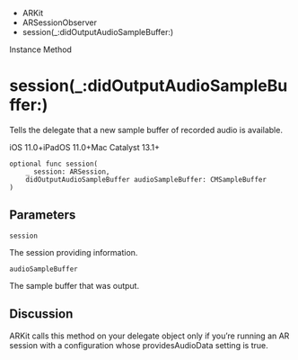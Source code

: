 

- ARKit
- ARSessionObserver
-  session(\_:didOutputAudioSampleBuffer:) 

Instance Method

# session(\_:didOutputAudioSampleBuffer:)

Tells the delegate that a new sample buffer of recorded audio is available.

iOS 11.0+iPadOS 11.0+Mac Catalyst 13.1+

``` source
optional func session(
    _ session: ARSession,
    didOutputAudioSampleBuffer audioSampleBuffer: CMSampleBuffer
)
```

## Parameters 

`session`  

The session providing information.

`audioSampleBuffer`  

The sample buffer that was output.

## Discussion

ARKit calls this method on your delegate object only if you’re running an AR session with a configuration whose providesAudioData setting is true.

